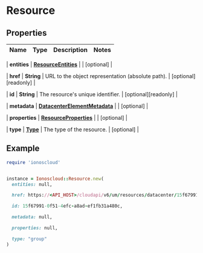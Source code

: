 # Resource

## Properties

| Name | Type | Description | Notes |
| ---- | ---- | ----------- | ----- |

| **entities** | [**ResourceEntities**](ResourceEntities.md) |  | [optional] |

| **href** | **String** | URL to the object representation (absolute path). | [optional][readonly] |

| **id** | **String** | The resource&#39;s unique identifier. | [optional][readonly] |

| **metadata** | [**DatacenterElementMetadata**](DatacenterElementMetadata.md) |  | [optional] |

| **properties** | [**ResourceProperties**](ResourceProperties.md) |  | [optional] |

| **type** | [**Type**](Type.md) | The type of the resource. | [optional] |

## Example

```ruby
require 'ionoscloud'


instance = Ionoscloud::Resource.new(
  entities: null,

  href: https://<API_HOST>/cloudapi/v6/um/resources/datacenter/15f67991-0f51-4efc-a8ad-ef1fb31a480c,

  id: 15f67991-0f51-4efc-a8ad-ef1fb31a480c,

  metadata: null,

  properties: null,

  type: "group"
)
```

